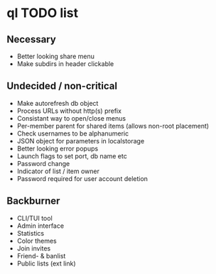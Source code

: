 # ql TODO list

## Necessary
* Better looking share menu
* Make subdirs in header clickable

## Undecided / non-critical
* Make autorefresh db object
* Process URLs without http(s) prefix
* Consistant way to open/close menus
* Per-member parent for shared items (allows non-root placement)
* Check usernames to be alphanumeric
* JSON object for parameters in localstorage
* Better looking error popups
* Launch flags to set port, db name etc
* Password change
* Indicator of list / item owner
* Password required for user account deletion

## Backburner
* CLI/TUI tool
* Admin interface
* Statistics
* Color themes
* Join invites
* Friend- & banlist
* Public lists (ext link)
